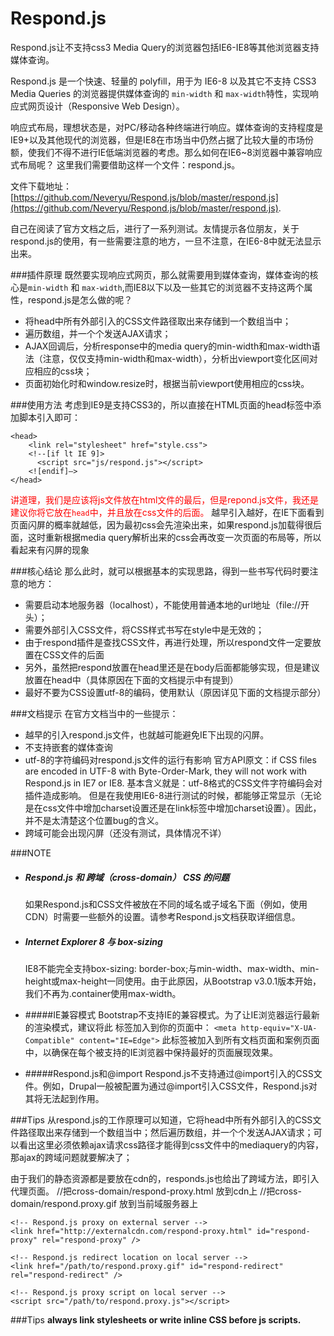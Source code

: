 # Respond.js
Respond.js让不支持css3 Media Query的浏览器包括IE6-IE8等其他浏览器支持媒体查询。

Respond.js 是一个快速、轻量的 polyfill，用于为 IE6-8 以及其它不支持 CSS3 Media Queries 的浏览器提供媒体查询的 `min-width` 和 `max-width`特性，实现响应式网页设计（Responsive Web Design）。

响应式布局，理想状态是，对PC/移动各种终端进行响应。媒体查询的支持程度是IE9+以及其他现代的浏览器，但是IE8在市场当中仍然占据了比较大量的市场份额，使我们不得不进行IE低端浏览器的考虑。那么如何在IE6~8浏览器中兼容响应式布局呢？
这里我们需要借助这样一个文件：respond.js。

文件下载地址：[https://github.com/Neveryu/Respond.js/blob/master/respond.js](https://github.com/Neveryu/Respond.js/blob/master/respond.js).

自己在阅读了官方文档之后，进行了一系列测试。友情提示各位朋友，关于respond.js的使用，有一些需要注意的地方，一旦不注意，在IE6-8中就无法显示出来。



###插件原理
既然要实现响应式网页，那么就需要用到媒体查询，媒体查询的核心是`min-width` 和 `max-width`,而IE8以下以及一些其它的浏览器不支持这两个属性，respond.js是怎么做的呢？

* 将head中所有外部引入的CSS文件路径取出来存储到一个数组当中；
* 遍历数组，并一个个发送AJAX请求；
* AJAX回调后，分析response中的media query的min-width和max-width语法（注意，仅仅支持min-width和max-width），分析出viewport变化区间对应相应的css块；
* 页面初始化时和window.resize时，根据当前viewport使用相应的css块。

###使用方法
考虑到IE9是支持CSS3的，所以直接在HTML页面的head标签中添加脚本引入即可：

    <head>
        <link rel="stylesheet" href="style.css">
        <!--[if lt IE 9]>
          <script src="js/respond.js"></script>
        <![endif]—>
    </head>
<span style="color: red;">讲道理，我们是应该将js文件放在html文件的最后，但是repond.js文件，我还是建议你将它放在`head`中，并且放在css文件的后面。</span>
越早引入越好，在IE下面看到页面闪屏的概率就越低，因为最初css会先渲染出来，如果respond.js加载得很后面，这时重新根据media query解析出来的css会再改变一次页面的布局等，所以看起来有闪屏的现象


###核心结论
那么此时，就可以根据基本的实现思路，得到一些书写代码时要注意的地方：
* 需要启动本地服务器（localhost），不能使用普通本地的url地址（file://开头）；
* 需要外部引入CSS文件，将CSS样式书写在style中是无效的；
* 由于respond插件是查找CSS文件，再进行处理，所以respond文件一定要放置在CSS文件的后面
* 另外，虽然把respond放置在head里还是在body后面都能够实现，但是建议放置在head中（具体原因在下面的文档提示中有提到）
* 最好不要为CSS设置utf-8的编码，使用默认（原因详见下面的文档提示部分）



###文档提示
在官方文档当中的一些提示：
* 越早的引入respond.js文件，也就越可能避免IE下出现的闪屏。
* 不支持嵌套的媒体查询
* utf-8的字符编码对respond.js文件的运行有影响
官方API原文：if CSS files are encoded in UTF-8 with Byte-Order-Mark, they will not work with Respond.js in IE7 or IE8.
基本含义就是：utf-8格式的CSS文件字符编码会对插件造成影响。
但是在我使用IE6-8进行测试的时候，都能够正常显示（无论是在css文件中增加charset设置还是在link标签中增加charset设置）。因此，并不是太清楚这个位置bug的含义。
* 跨域可能会出现闪屏（还没有测试，具体情况不详）

###NOTE

* ##### Respond.js 和 跨域（cross-domain） CSS 的问题
    如果Respond.js和CSS文件被放在不同的域名或子域名下面（例如，使用CDN）时需要一些额外的设置。请参考Respond.js文档获取详细信息。
* ##### Internet Explorer 8 与 box-sizing
    IE8不能完全支持box-sizing: border-box;与min-width、max-width、min-height或max-height一同使用。由于此原因，从Bootstrap v3.0.1版本开始，我们不再为.container使用max-width。
* #####IE兼容模式
    Bootstrap不支持IE的兼容模式。为了让IE浏览器运行最新的渲染模式，建议将此 标签加入到你的页面中：
            `<meta http-equiv="X-UA-Compatible" content="IE=Edge">`
此标签被加入到所有文档页面和案例页面中，以确保在每个被支持的IE浏览器中保持最好的页面展现效果。

* #####Respond.js和@import
Respond.js不支持通过@import引入的CSS文件。例如，Drupal一般被配置为通过@import引入CSS文件，Respond.js对其将无法起到作用。


###Tips
从respond.js的工作原理可以知道，它将head中所有外部引入的CSS文件路径取出来存储到一个数组当中；然后遍历数组，并一个个发送AJAX请求；可以看出这里必须依赖ajax请求css路径才能得到css文件中的mediaquery的内容，那ajax的跨域问题就要解决了；

由于我们的静态资源都是要放在cdn的，responds.js也给出了跨域方法，即引入代理页面。
    //把cross-domain/respond-proxy.html 放到cdn上
    //把cross-domain/respond.proxy.gif 放到当前域服务器上
    
    <!-- Respond.js proxy on external server -->
    <link href="http://externalcdn.com/respond-proxy.html" id="respond-proxy" rel="respond-proxy" />

    <!-- Respond.js redirect location on local server -->
    <link href="/path/to/respond.proxy.gif" id="respond-redirect" rel="respond-redirect" />

    <!-- Respond.js proxy script on local server -->
    <script src="/path/to/respond.proxy.js"></script>


###Tips
<b>always link stylesheets or write inline CSS before js scripts.</b>
